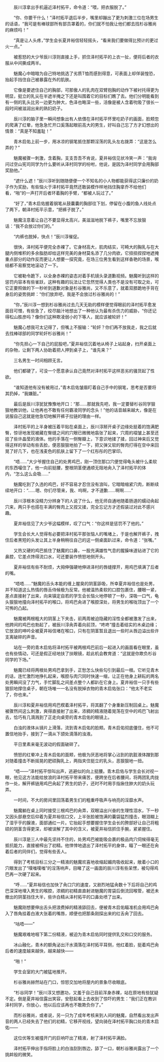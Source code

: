 
　　辰川淳拿出手机逼近泽村拓平，命令道：“喂，把衣服脱了。”

　　“你、你要干什么！”泽村拓平退后半步，嘴里却蹦出了更为刺激三位在场男生的话语，“我可是有棒球部所有部员罩着的，你们就不怕我让他们都去找杉谷雅尚的麻烦吗！”

　　“真是让人头疼，”学生会长夏井裕信轻轻摇头，“看来我们要做得比预计的更过火一点。”

　　被惹怒的大少爷辰川淳则直接上手，抓住泽村拓平的上衣一扯，便将后者的衣服从中间撕成两半。

　　魅魔心中暗暗为自己特地挑选了劣质T恤而感到得意，可表面上却佯装惶恐，抬起手挡住自己被暴露在外的肌肤。

　　它像是要遮住自己的胸部，可那傲人的乳肉在双臂抱胸的动作下被衬托得更为明显，挺立的乳尖在半遮半掩之下还是叫围着它的目标们瞧了去。他们分明能看到有一侧的乳头比另一边更为肿大，色泽也略深一些，活像是被人含着吮吸了很长一段时间被滋润出来的熟妇奶子。

　　辰川淳的脑子里一瞬间想象出有人依偎在泽村拓平怀里吃奶子的画面，脸颊忽的爬满了红晕，他急急忙开口奚落起眼前高大的男生，好叫自己忘了方才幻想出的情景：“真是不知羞耻！”

　　青木启佑上前一步，用冰凉的钢笔抵住那颗淫荡的乳头左右拨弄：“这是怎么弄的？”

　　魅魔被骤一刺激，含着胸，支支吾吾不肯说，夏井裕信见状冷笑一声：“我询问过空山宪司同学为什么要听从泽村同学的吩咐，他说，是因为泽村同学会用胸部奖励他。”

　　“遮什么遮！”辰川淳听到随随便便一个不知名的小人物都能获得这只廉价的奶子作为奖励，有些恼火于泽村拓平竟然还敢装模作样地挡住胸拿乔不给他们看，“啪”的一声打开后者环着胸的手臂，“都被人玩过了。”

　　“好了，”青木启佑握着钢笔从鼓囊囊的胸部往下划，停留在小腹的鱼人线处点了两下，朝泽村拓平示意，“把裤子脱了。”

　　魅魔注意着让自己不要显得太高兴，美滋滋地脱下裤子，嘴里不忘放狠话：“我不会放过你们的。”

　　“内裤也脱掉，快点！”辰川淳催促。

　　很快，泽村拓平便完全赤裸了。它身材高大，肌肉结实，可畸大的胸乳与在大腿内侧堆积的多余脂肪却给这样完美的身材莫名添了几分肉欲，它扭扭捏捏地遮掩重点部分的动作反而更让人想要一探究竟，在场三位男生看到这样香艳的场景，喉结都不易察觉地滚动了一下。

　　它被勒令跪下，以全身赤裸的姿态对着手机镜头录道歉视频。魅魔听到这样的惩罚内容本有些雀跃，这种有趣的玩法让它忽然觉得人类也不是没有可取之处，可它正要照做的下一秒听到道歉对象是杉谷雅尚，又不乐意了，就着双膝跪地手背在身后的姿势挑衅：“你们放弃吧，我是不会放过杉谷雅尚的！”

　　“你，”辰川淳一想到杉谷雅尚过去几天无助的模样便觉得眼前的泽村拓平愈发面目可憎，有些急了，绞尽脑汁地想出了一种他认为最有杀伤力的威胁，“你还记得松山胜彦吗？像你们这种欺凌弱小的下等人，就应该被轮奸！”

　　魅魔心想我可太记得了，但嘴上不服输：“轮奸？你们再不放我走，我之后就去找棒球部的同学轮奸杉谷雅尚！”

　　“你先担心一下自己的屁股吧，”夏井裕信沉着地从椅子上站起身，扫开桌面上的杂物，让剩下两人协助着把人押到桌子上，“谁先来？”

　　三名男生一时间相顾无言。

　　他们都硬了，可没一个愿意承认自己竟然对泽村拓平这样恶劣的骚货起了性欲。

　　“谁知道他有没有被用过，”青木启佑皱眉盯着自己手中的钢笔，思考是否要将其扔掉，“我嫌脏。”

　　最后是辰川淳犹犹豫豫地开口：“那……那就我先吧，我一定要替杉谷同学狠狠地教训他，让他再也不敢有任何霸凌同学的念头！”他的话音越来越大，像是在说服自己这就是他急切地解开裤子拉链的理由一样。

　　泽村拓平的上半身被压着平贴在桌面上，辰川淳掰开桌子边缘处挺着的饱满肥臀，惊讶地发现被藏在臀缝之间的穴眼已微微地翕张了起来，穴周的褶皱上甚至还挂了些许晶莹的液体。他的手落在一侧臀瓣上，下意识地揉了揉，回过神来后又觉得这样的举动有些丢脸，便恶狠狠地拍了一下，把又弹又软的臀肉打得在空中来回晃了好几下，也在浅麦色的肌肤上留下了一个红彤彤的巴掌印。

　　“唔……”大少爷握住自己的处男鸡巴，刚一顶住那口穴便觉得龟头被什么柔软的东西嘬住了，他一向前挺腰，整根阴茎便通顺无阻地肏入了泽村拓平的体内，“怎么这么会吸……”

　　魅魔吃到了久违的鸡巴，好不容易才忍住没有浪叫，它暗暗缩紧穴肉，断断续续地开口：“……嗯、你们尽管来，我、呜啊，才不道歉……啊啊……”

　　辰川淳根本没精力分辨身下的人说了什么，他无师自通地随着肠道的蠕动肏起穴来，两只手也搭在丰满的臀肉上又捏又揉，完全忘记方才还假装过对此不感兴趣。

　　夏井裕信见了大少爷这幅模样，叹了口气：“你这样是惩罚不了他的。”

　　学生会长大人觉得有必要把泽村拓平那张恼人的嘴堵上，于是也解开裤子，拽住后者黑短的头发让其上半身稍稍往自己的这一侧桌面趴过来，命令道：“张嘴。”

　　又热又硬的鸡巴抵住了魅魔的口鼻，一股充满雄性气息的腥臊味道钻进了它的鼻腔，它差点馋得流口水，可还要装作愤怒地侧开头。

　　夏井裕信有些不耐烦，大拇伸强硬地伸进泽村的唇缝撑开，用鸡巴填满了后者的嘴。

　　“唔唔……”魅魔的舌头本能的缠上腥臭的阴茎舔吸，所幸夏井裕信也是处男，并不知道这么热情的唇舌侍候极为反常。他被温热柔软的口腔包裹住，腰眼一紧，差点直接射了出来，向来镇定自若的学生会长恼火地停顿了一秒，深吸一口气，龟头狠狠地撞向泽村拓平的喉口，将鸡巴肏进了喉腔深处，将男生的喉咙顶出了一个可怖的凸起。

　　魅魔被两根粗大的阴茎上下夹击，前两周被迫隐藏的淫性全都被激发了出来，他跨间的鸡巴也勃起了，被辰川淳肏弄着向前顶，“咚咚”撞击着结实的木桌边缘；它放浪的呻吟全被夏井裕信堵在喉口，只有在阴茎暂且退出一些时从唇边溢出些许支离破碎的声音。

　　站在一旁的青木启佑将泽村拓平被两根鸡巴前后一起进入的画面看在眼里，虽也有些情动，可还是假正经地扶了扶眼镜，趁此机会教育道：“这就是你欺负杉谷同学的下场。”

　　魅魔已经将两根处男鸡巴拿到手，正愁怎么快些勾引到最后一根。它听见青木的话，连忙激烈地挣扎起来，喉腔与肉穴同时快速一缩，让正在他身上耕耘的两名处男瞬间没了力气，手忙脚乱之间差点整个人都趴在它身上。夏井裕信一只手有些狼狈地撑住桌子，朝在场唯一一名没有脱掉衣物的青木启佑张口：“他太不老实了，你也来。”

　　辰川淳和夏井裕信用鸡巴楔着泽村拓平，将其翻了个身重新压制回桌上。魅魔被骤然间这么刺激，爽得直接射了出来，浓稠的精液随着晃荡在空中的鸡巴飞射出去，恰巧有几滴溅到了正走向桌旁的青木启佑的眼镜上。

　　白浊的液体从镜片上滑落，流到青木启佑的脸颊。青木启佑彻底僵住，他不可置信地抬手，接到了一滴从下颌处滴落的浊液。

　　平日里素来毫无波动的假面破碎了。

　　愤怒的红晕冲上青木启佑的面颊，他极为厌恶地将掌心沾到的肮脏液体蹭到那对随着撞击不断摇晃的肥硕胸乳上，两指夹住挺立的乳头，恶狠狠地一扭。

　　“唔——”泽村拓平惊叫出声，逃避似的向上挺腰。青木启佑与学生会长对视一眼，他见这方法能给放浪的泽村拓平带来痛苦，便跨坐在后者腰间，将两团乳肉拢作一处，解开裤链用鸡巴肏起了男生的奶子，还时不时用手指揪住肿大的奶头玩弄。

　　一时间，不大的房间里回荡着男生们的粗重呼吸声与响亮的淫靡水声。

　　魅魔躺在桌上同时接受三根鸡巴的肏弄，双眼溢出兴奋的生理性泪水，下一秒又因头部悬空后仰着为夏井裕信口交，上半张脸被饱满的囊袋猛烈撞击，眼泪糊上了湿乎乎的腺液，面部通红一片。它抬起手想要握住学生会长的胯部好让自己将粗硕的阴茎含得更深，却被误解了其中的含义，被夏井裕信抓住手腕，紧紧握住。

　　辰川淳是三人中最先坚持不住的，处男鸡巴被能吸会裹的极品肉穴伺候得毫无抵抗能力，直接被榨出了初精。他悻悻地退出了泽村拓平的身体，瞄了一眼还在肏着后者的同伴们，觉得有些丢人。

　　得到了考核目标三分之一精液的魅魔欢喜地收缩起媚肉吸收起来，敞着小口的穴眼发出了“噗嗤噗嗤”的淫荡响声，目睹了这一画面的辰川淳有些呆愣，被勾得鸡巴再一次硬了起来。

　　“呼……”夏井裕信也加快了肏口穴的速度，又剧烈地猛肏数十下后将自己的鸡巴深深地埋入男生的喉腔，浓稠的初精直直射进魅魔的胃袋后倒流回喉管，被还未撤出的阴茎挡住大半，些许白精从泽村拓平的口鼻处喷了出来。

　　魅魔刚想要伸出舌头把浪费掉的精液舔回去，便被青木启佑瞄准机会用鸡巴肏入了唇角挂着白液大张着的嘴唇，顺便也把那条刚探出来的红舌肏了回去。

　　“咕唔——”

　　魅魔艰难地咽下第二份精液，被迫为青木启佑同时提供乳交和口交的服务。

　　冰山融化，青木的额角泌出汗水滴落在泽村拓平耳侧，他红着脸，挺着鸡巴肏后者的速度越来越快，越来越快——

　　“啪！”

　　学生会室的大门被猛地推开。

　　杉谷雅尚赫然站在门口，惊怒交加地将屋内的景象尽收眼底。

　　“杉谷同学！”辰川淳又想邀功，又羞于自己目前浑身赤裸，站在原地有些犹疑不定。倒是夏井裕信露出笑容，安慰起看上去收到了惊吓的男生：“我们正在教训泽村同学，你放心，他以后应该再也不敢欺负你了。”

　　而杉谷雅尚，或者说，另一只为了成年考核来到人间的魅魔，自然看出发出声音的两人已经失去了他们的初精，它移开视线，望向骑在泽村拓平胸口处的青木启佑——

　　这位优等生被撞开门的巨响吓出了精液，射了泽村拓平满脸。

　　泽村拓平伸出手指将脸上的白浊刮到唇边，舔了一口，朝杉谷雅尚露出了一个挑衅般的微笑。